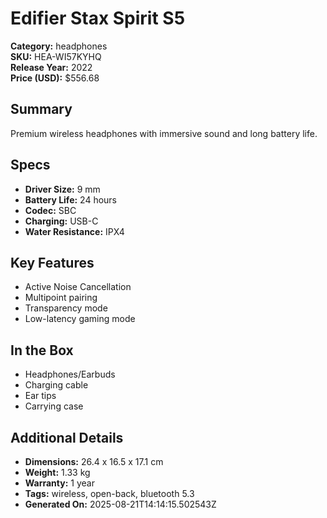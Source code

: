 # Edifier Stax Spirit S5
**Category:** headphones  
**SKU:** HEA-WI57KYHQ  
**Release Year:** 2022  
**Price (USD):** $556.68

## Summary
Premium wireless headphones with immersive sound and long battery life.

## Specs
- **Driver Size:** 9 mm
- **Battery Life:** 24 hours
- **Codec:** SBC
- **Charging:** USB-C
- **Water Resistance:** IPX4

## Key Features
- Active Noise Cancellation
- Multipoint pairing
- Transparency mode
- Low-latency gaming mode

## In the Box
- Headphones/Earbuds
- Charging cable
- Ear tips
- Carrying case

## Additional Details
- **Dimensions:** 26.4 x 16.5 x 17.1 cm
- **Weight:** 1.33 kg
- **Warranty:** 1 year
- **Tags:** wireless, open-back, bluetooth 5.3
- **Generated On:** 2025-08-21T14:14:15.502543Z